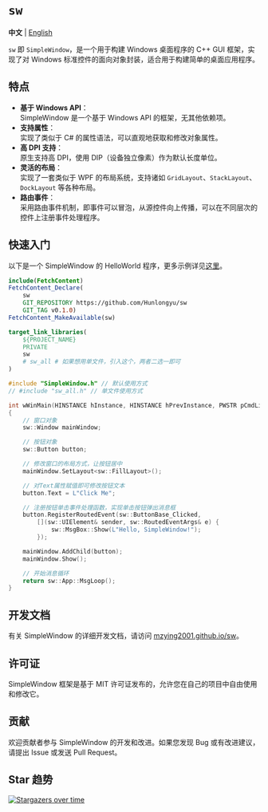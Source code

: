 # `sw`

**中文** | [English](./README.en.md)

`sw` 即 `SimpleWindow`，是一个用于构建 Windows 桌面程序的 C++ GUI 框架，实现了对 Windows 标准控件的面向对象封装，适合用于构建简单的桌面应用程序。

## 特点

+ **基于 Windows API**：  
  SimpleWindow 是一个基于 Windows API 的框架，无其他依赖项。
+ **支持属性**：  
  实现了类似于 C# 的属性语法，可以直观地获取和修改对象属性。
+ **高 DPI 支持**：  
  原生支持高 DPI，使用 DIP（设备独立像素）作为默认长度单位。
+ **灵活的布局**：  
  实现了一套类似于 WPF 的布局系统，支持诸如 `GridLayout`、`StackLayout`、`DockLayout` 等各种布局。
+ **路由事件**：  
  采用路由事件机制，即事件可以冒泡，从源控件向上传播，可以在不同层次的控件上注册事件处理程序。

## 快速入门

以下是一个 SimpleWindow 的 HelloWorld 程序，更多示例详见[这里](./examples)。

```cmake
include(FetchContent)
FetchContent_Declare(
    sw
    GIT_REPOSITORY https://github.com/Hunlongyu/sw
    GIT_TAG v0.1.0)
FetchContent_MakeAvailable(sw)

target_link_libraries(
    ${PROJECT_NAME}
    PRIVATE
    sw
    # sw_all # 如果想用单文件，引入这个，两者二选一即可
)
```

```c++
#include "SimpleWindow.h" // 默认使用方式
// #include "sw_all.h" // 单文件使用方式

int wWinMain(HINSTANCE hInstance, HINSTANCE hPrevInstance, PWSTR pCmdLine, INT nCmdShow)
{
    // 窗口对象
    sw::Window mainWindow;

    // 按钮对象
    sw::Button button;

    // 修改窗口的布局方式，让按钮居中
    mainWindow.SetLayout<sw::FillLayout>();

    // 对Text属性赋值即可修改按钮文本
    button.Text = L"Click Me";

    // 注册按钮单击事件处理函数，实现单击按钮弹出消息框
    button.RegisterRoutedEvent(sw::ButtonBase_Clicked,
        [](sw::UIElement& sender, sw::RoutedEventArgs& e) {
            sw::MsgBox::Show(L"Hello, SimpleWindow!");
        });

    mainWindow.AddChild(button);
    mainWindow.Show();

    // 开始消息循环
    return sw::App::MsgLoop();
}
```

## 开发文档

有关 SimpleWindow 的详细开发文档，请访问 [mzying2001.github.io/sw](https://mzying2001.github.io/sw)。

## 许可证

SimpleWindow 框架是基于 MIT 许可证发布的，允许您在自己的项目中自由使用和修改它。

## 贡献

欢迎贡献者参与 SimpleWindow 的开发和改进。如果您发现 Bug 或有改进建议，请提出 Issue 或发送 Pull Request。

## Star 趋势

[![Stargazers over time](https://starchart.cc/Mzying2001/sw.svg)](https://starchart.cc/Mzying2001/sw)
